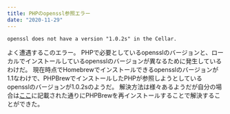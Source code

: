 ```yaml
---
title: PHPのopenssl参照エラー
date: "2020-11-29"
---
```


```
openssl does not have a version "1.0.2s" in the Cellar.
```

よく遭遇するこのエラー。
PHPで必要としているopensslのバージョンと、ローカルでインストールしているopensslのバージョンが異なるために発生しているわけだ。
現在時点でHomebrewでインストールできるopensslのバージョンが1.1なわけで、PHPBrewでインストールしたPHPが参照しようとしているopensslのバージョンが1.0.2sのようだ。
解決方法は様々あるようだが自分の場合は[ここ](https://github.com/phpbrew/phpbrew/blob/master/README.ja.md#%E3%82%A4%E3%83%B3%E3%82%B9%E3%83%88%E3%83%BC%E3%83%AB)に記載された通りにPHPBrewを再インストールすることで解決することができた。
